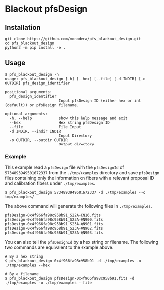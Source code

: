 # Blackout pfsDesign

## Installation

```
git clone https://github.com/monodera/pfs_blackout_design.git
cd pfs_blackout_design
python3 -m pip install -e .
```

## Usage

```
$ pfs_blackout_design -h
usage: pfs_blackout_design [-h] [--hex] [--file] [-d INDIR] [-o OUTDIR] pfs_design_identifier

positional arguments:
  pfs_design_identifier
                        Input pfsDesign ID (either hex or int (default)) or pfsDesign filename.

optional arguments:
  -h, --help            show this help message and exit
  --hex                 Hex string pfsDesign ID
  --file                File Input
  -d INDIR, --indir INDIR
                        Input Directory
  -o OUTDIR, --outdir OUTDIR
                        Output directory
```

### Example

This example read a `pfsDesign` file with the `pfsDesignId` of `5734893949501672337` from the `./tmp/examples` directory and save `pfsDesign` files containing only the information on fibers with a relevant proposal ID and calibration fibers under `./tmp/examples`.
```
$ pfs_blackout_design 5734893949501672337 -d ./tmp/examples --o tmp/examples/
```

The above command will generate the following files in `./tmp/examples`.

```
pfsDesign-0x4f966fa98c958b91_S22A-EN16.fits
pfsDesign-0x4f966fa98c958b91_S23A-QN900.fits
pfsDesign-0x4f966fa98c958b91_S23A-QN901.fits
pfsDesign-0x4f966fa98c958b91_S23A-QN902.fits
pfsDesign-0x4f966fa98c958b91_S23A-QN903.fits
```

You can also tell the `pfsDesignId` by a hex string or filename. The following two commands are equivalent to the example above.

```
# By a hex string
$ pfs_blackout_design 0x4f966fa98c958b91 -d ./tmp/examples -o ./tmp/examples --hex

# By a filename
$ pfs_blackout_design pfsDesign-0x4f966fa98c958b91.fits -d ./tmp/examples -o ./tmp/examples --file
```
